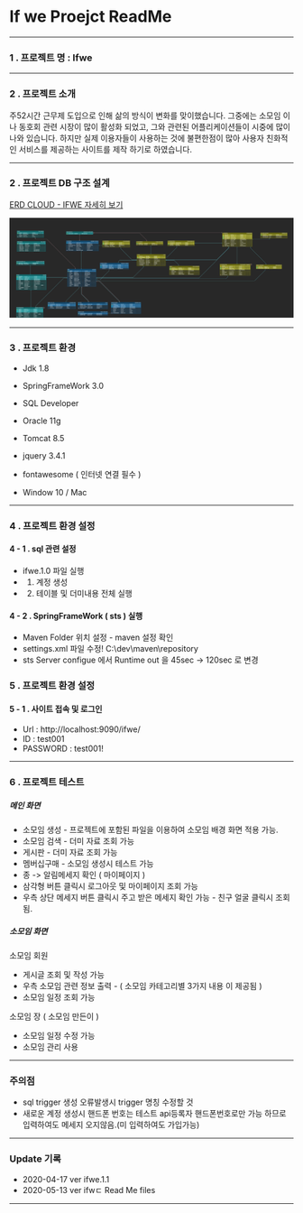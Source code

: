 If we Proejct ReadMe
====================

* * * * *

### 1 . 프로젝트 명 : Ifwe

* * * * *

### 2 . 프로젝트 소개

주52시간 근무제 도입으로 인해 삶의 방식이
변화를 맞이했습니다. 그중에는 소모임 이나 동호회 관련 시장이 많이 활성화
되었고, 그와 관련된 어플리케이션들이 시중에 많이 나와 있습니다. 하지만
실제 이용자들이 사용하는 것에 불편한점이 많아 사용자 친화적인 서비스를
제공하는 사이트를 제작 하기로 하였습니다.

* * * * *

### 2 . 프로젝트 DB 구조 설계 

[ERD CLOUD - IFWE 자세히 보기](https://www.erdcloud.com/d/8hkEsyHYqqGc4RGj6)  

![ERD](./sql/ifwe_sql_erd.png)




* * * * *

### 3 . 프로젝트 환경

-   Jdk 1.8
-   SpringFrameWork 3.0
-   SQL Developer
-   Oracle 11g
-   Tomcat 8.5

-   jquery 3.4.1
-   fontawesome ( 인터넷 연결 필수 )
-   Window 10 /  Mac


* * * * *



### 4 . 프로젝트 환경 설정

#### 4 - 1 . sql 관련 설정

-   ifwe.1.0 파일 실행 
-   1. 계정 생성
-   2. 테이블 및 더미내용 전체 실행

#### 4 - 2 . SpringFrameWork ( sts ) 실행

-   Maven Folder 위치 설정 - maven 설정 확인
-   settings.xml 파일 수정! <localRepository>C:\dev\maven\repository</localRepository>
-   sts Server configue 에서 Runtime out 을 45sec -\> 120sec 로 변경

### 5 . 프로젝트 환경 설정

#### 5 - 1 . 사이트 접속 및 로그인

-   Url : http://localhost:9090/ifwe/
-   ID : test001
-   PASSWORD : test001!

* * * * *

### 6 . 프로젝트 테스트

##### 메인 화면

-   소모임 생성 - 프로젝트에 포함된 파일을 이용하여 소모임 배경 화면
    적용 가능.
-   소모임 검색 - 더미 자료 조회 가능
-   게시판 - 더미 자료 조회 가능
-   멤버십구매 - 소모임 생성시 테스트 가능
-   종 -\> 알림메세지 확인 ( 마이페이지 )
-   삼각형 버튼 클릭시 로그아웃 및 마이페이지 조회 가능
-   우측 상단 메세지 버튼 클릭시 주고 받은 메세지 확인 가능 - 친구 얼굴
    클릭시 조회됨.

##### 소모임 화면

소모임 회원

-   게시글 조회 및 작성 가능
-   우측 소모임 관련 정보 출력 - ( 소모임 카테고리별 3가지 내용 이
    제공됨 )
-   소모임 일정 조회 가능

소모임 장 ( 소모임 만든이 )

-   소모임 일정 수정 가능
-   소모임 관리 사용

* * * * *

### 주의점

-   sql trigger 생성 오류발생시 trigger 명칭 수정할 것
-   새로운 계정 생성시 핸드폰 번호는 테스트 api등록자 핸드폰번호로만
    가능 하므로 입력하여도 메세지 오지않음.(미 입력하여도 가입가능)

* * * * *

### Update 기록

-   2020-04-17 ver ifwe.1.1
-   2020-05-13 ver ifwㄷ Read Me files

* * * * *
